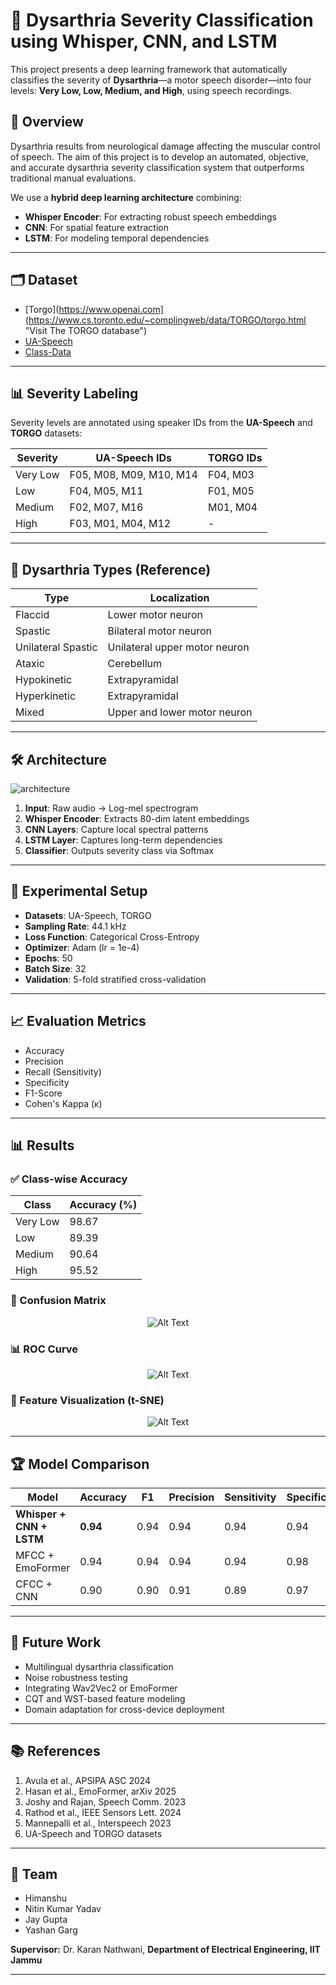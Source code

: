 # 🧠 Dysarthria Severity Classification using Whisper, CNN, and LSTM

This project presents a deep learning framework that automatically classifies the severity of **Dysarthria**—a motor speech disorder—into four levels: **Very Low, Low, Medium, and High**, using speech recordings.

## 📌 Overview

Dysarthria results from neurological damage affecting the muscular control of speech. The aim of this project is to develop an automated, objective, and accurate dysarthria severity classification system that outperforms traditional manual evaluations.

We use a **hybrid deep learning architecture** combining:

* **Whisper Encoder**: For extracting robust speech embeddings
* **CNN**: For spatial feature extraction
* **LSTM**: For modeling temporal dependencies

---

## 🗂️ Dataset
* [Torgo](https://www.openai.com](https://www.cs.toronto.edu/~complingweb/data/TORGO/torgo.html "Visit The TORGO database")
* [UA-Speech](https://speechtechnology.web.illinois.edu/uaspeech/ "Access UA-Speech database")
* [Class-Data](https://www.kaggle.com/datasets/sochnedo/class-data "Class-Data made using Torgo and UA-Speech")

---

## 📊 Severity Labeling

Severity levels are annotated using speaker IDs from the **UA-Speech** and **TORGO** datasets:

| Severity | UA-Speech IDs           | TORGO IDs |
| -------- | ----------------------- | --------- |
| Very Low | F05, M08, M09, M10, M14 | F04, M03  |
| Low      | F04, M05, M11           | F01, M05  |
| Medium   | F02, M07, M16           | M01, M04  |
| High     | F03, M01, M04, M12      | -         |

---

## 🧠 Dysarthria Types (Reference)

| Type               | Localization                  |
| ------------------ | ----------------------------- |
| Flaccid            | Lower motor neuron            |
| Spastic            | Bilateral motor neuron        |
| Unilateral Spastic | Unilateral upper motor neuron |
| Ataxic             | Cerebellum                    |
| Hypokinetic        | Extrapyramidal                |
| Hyperkinetic       | Extrapyramidal                |
| Mixed              | Upper and lower motor neuron  |

---

## 🛠️ Architecture

![architecture](proposed_archiitecture.png)

1. **Input**: Raw audio → Log-mel spectrogram
2. **Whisper Encoder**: Extracts 80-dim latent embeddings
3. **CNN Layers**: Capture local spectral patterns
4. **LSTM Layer**: Captures long-term dependencies
5. **Classifier**: Outputs severity class via Softmax

---

## 🧪 Experimental Setup

* **Datasets**: UA-Speech, TORGO
* **Sampling Rate**: 44.1 kHz
* **Loss Function**: Categorical Cross-Entropy
* **Optimizer**: Adam (lr = 1e-4)
* **Epochs**: 50
* **Batch Size**: 32
* **Validation**: 5-fold stratified cross-validation

---

## 📈 Evaluation Metrics

* Accuracy
* Precision
* Recall (Sensitivity)
* Specificity
* F1-Score
* Cohen's Kappa (κ)

---

## 📊 Results

### ✅ Class-wise Accuracy

| Class    | Accuracy (%) |
| -------- | ------------ |
| Very Low | 98.67        |
| Low      | 89.39        |
| Medium   | 90.64        |
| High     | 95.52        |

### 🧪 Confusion Matrix
<p align="center">
  <img src="confusion_matrix.png" alt="Alt Text">
</p>

### 📊 ROC Curve
<p align="center">
  <img src="roc_curve.png" alt="Alt Text">
</p>

### 🎯 Feature Visualization (t-SNE)
<p align="center">
  <img src="t-SNE1.png" alt="Alt Text">
</p>

---

## 🏆 Model Comparison

| Model                    | Accuracy | F1   | Precision | Sensitivity | Specificity | Kappa |
| ------------------------ | -------- | ---- | --------- | ----------- | ----------- | ----- |
| **Whisper + CNN + LSTM** | **0.94** | 0.94 | 0.94      | 0.94        | 0.94        | 0.91  |
| MFCC + EmoFormer         | 0.94     | 0.94 | 0.94      | 0.94        | 0.98        | 0.93  |
| CFCC + CNN               | 0.90     | 0.90 | 0.91      | 0.89        | 0.97        | 0.87  |

---

## 🔮 Future Work

* Multilingual dysarthria classification
* Noise robustness testing
* Integrating Wav2Vec2 or EmoFormer
* CQT and WST-based feature modeling
* Domain adaptation for cross-device deployment

---

## 📚 References

1. Avula et al., APSIPA ASC 2024
2. Hasan et al., EmoFormer, arXiv 2025
3. Joshy and Rajan, Speech Comm. 2023
4. Rathod et al., IEEE Sensors Lett. 2024
5. Mannepalli et al., Interspeech 2023
6. UA-Speech and TORGO datasets

---

## 👥 Team

* Himanshu
* Nitin Kumar Yadav
* Jay Gupta
* Yashan Garg

**Supervisor:** Dr. Karan Nathwani,
**Department of Electrical Engineering, IIT Jammu**

---
